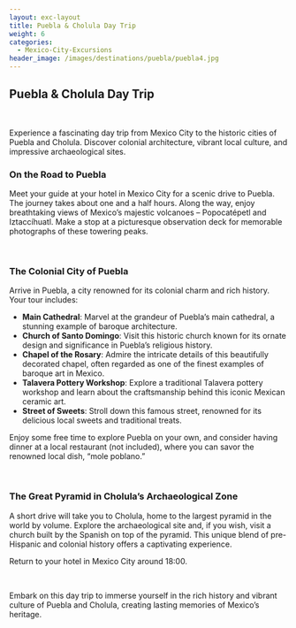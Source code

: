 ```yaml
---
layout: exc-layout
title: Puebla & Cholula Day Trip
weight: 6
categories:
  - Mexico-City-Excursions
header_image: /images/destinations/puebla/puebla4.jpg
---
```

## Puebla & Cholula Day Trip

&nbsp;

Experience a fascinating day trip from Mexico City to the historic cities of Puebla and Cholula. Discover colonial architecture, vibrant local culture, and impressive archaeological sites.

### On the Road to Puebla

Meet your guide at your hotel in Mexico City for a scenic drive to Puebla. The journey takes about one and a half hours. Along the way, enjoy breathtaking views of Mexico’s majestic volcanoes – Popocatépetl and Iztaccíhuatl. Make a stop at a picturesque observation deck for memorable photographs of these towering peaks.

&nbsp;

### The Colonial City of Puebla

Arrive in Puebla, a city renowned for its colonial charm and rich history. Your tour includes:

- **Main Cathedral**: Marvel at the grandeur of Puebla’s main cathedral, a stunning example of baroque architecture.
- **Church of Santo Domingo**: Visit this historic church known for its ornate design and significance in Puebla’s religious history.
- **Chapel of the Rosary**: Admire the intricate details of this beautifully decorated chapel, often regarded as one of the finest examples of baroque art in Mexico.
- **Talavera Pottery Workshop**: Explore a traditional Talavera pottery workshop and learn about the craftsmanship behind this iconic Mexican ceramic art.
- **Street of Sweets**: Stroll down this famous street, renowned for its delicious local sweets and traditional treats.

Enjoy some free time to explore Puebla on your own, and consider having dinner at a local restaurant (not included), where you can savor the renowned local dish, “mole poblano.”

&nbsp;

### The Great Pyramid in Cholula’s Archaeological Zone

A short drive will take you to Cholula, home to the largest pyramid in the world by volume. Explore the archaeological site and, if you wish, visit a church built by the Spanish on top of the pyramid. This unique blend of pre-Hispanic and colonial history offers a captivating experience.

Return to your hotel in Mexico City around 18:00.

&nbsp;

Embark on this day trip to immerse yourself in the rich history and vibrant culture of Puebla and Cholula, creating lasting memories of Mexico’s heritage.

